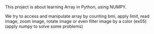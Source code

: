This project is about learning Array in Python, using NUMPY.

We try to access and manipulate array by counting bmi, apply limit, read image, zoom image, rotate image or even filter image by a color (ex05)
(apply numpy to solve some problems)
